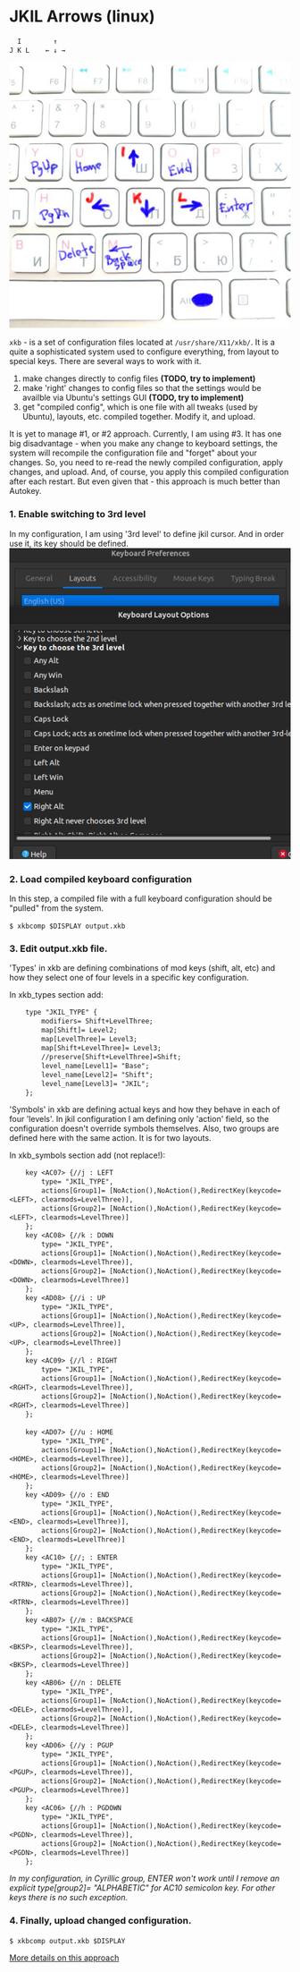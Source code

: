 
# JKIL Arrows (linux)

```
  I        ↑
J K L    ← ↓ →
```

![Image of JKIL](../../../images/jkil-keyboard.jpg)

`xkb` - is a set of configuration files located at `/usr/share/X11/xkb/`. It is a quite a sophisticated system used to configure everything, from layout to special keys.
There are several ways to work with it.

1. make changes directly to config files **(TODO, try to implement)**
2. make 'right' changes to config files so that the settings would be availble via Ubuntu's settings GUI  **(TODO, try to implement)**
3. get "compiled config", which is one file with all tweaks (used by Ubuntu), layouts, etc. compiled together. Modify it, and upload.

It is yet to manage #1, or #2 approach. Currently, I am using #3. It has one big disadvantage - when you make any change to keyboard settings, the system will recompile the configuration file and "forget" about your changes. So, you need to re-read the newly compiled configuration, apply changes, and upload. And, of course, you apply this compiled configuration after each restart.
But even given that - this approach is much better than Autokey.

### 1. Enable switching to 3rd level
In my configuration, I am using '3rd level' to define jkil cursor. And in order use it, its key should be defined.
![Image of setting](setting1.png)

### 2. Load compiled keyboard configuration
In this step, a compiled file with a full keyboard configuration should be "pulled" from the system.

`$ xkbcomp $DISPLAY output.xkb`

### 3. Edit output.xkb file.

'Types' in xkb are defining combinations of mod keys (shift, alt, etc) and how they select one of four levels in a specific key configuration.

In xkb_types section add:

```
    type "JKIL_TYPE" {
        modifiers= Shift+LevelThree;
        map[Shift]= Level2;
        map[LevelThree]= Level3;
        map[Shift+LevelThree]= Level3;
        //preserve[Shift+LevelThree]=Shift;
        level_name[Level1]= "Base";
        level_name[Level2]= "Shift";
        level_name[Level3]= "JKIL";
    };
```

'Symbols' in xkb are defining actual keys and how they behave in each of four 'levels'. In jkil configuration I am defining only 'action' field, so the configuration doesn't override symbols themselves.
Also, two groups are defined here with the same action. It is for two layouts.

In xkb_symbols section add (not replace!):

```
    key <AC07> {//j : LEFT
        type= "JKIL_TYPE",
        actions[Group1]= [NoAction(),NoAction(),RedirectKey(keycode=<LEFT>, clearmods=LevelThree)],
        actions[Group2]= [NoAction(),NoAction(),RedirectKey(keycode=<LEFT>, clearmods=LevelThree)]
    };
    key <AC08> {//k : DOWN
        type= "JKIL_TYPE",
        actions[Group1]= [NoAction(),NoAction(),RedirectKey(keycode=<DOWN>, clearmods=LevelThree)],
        actions[Group2]= [NoAction(),NoAction(),RedirectKey(keycode=<DOWN>, clearmods=LevelThree)]
    };
    key <AD08> {//i : UP
        type= "JKIL_TYPE",
        actions[Group1]= [NoAction(),NoAction(),RedirectKey(keycode=<UP>, clearmods=LevelThree)],
        actions[Group2]= [NoAction(),NoAction(),RedirectKey(keycode=<UP>, clearmods=LevelThree)]
    };
    key <AC09> {//l : RIGHT
        type= "JKIL_TYPE",
        actions[Group1]= [NoAction(),NoAction(),RedirectKey(keycode=<RGHT>, clearmods=LevelThree)],
        actions[Group2]= [NoAction(),NoAction(),RedirectKey(keycode=<RGHT>, clearmods=LevelThree)]
    };

    key <AD07> {//u : HOME
        type= "JKIL_TYPE",
        actions[Group1]= [NoAction(),NoAction(),RedirectKey(keycode=<HOME>, clearmods=LevelThree)],
        actions[Group2]= [NoAction(),NoAction(),RedirectKey(keycode=<HOME>, clearmods=LevelThree)]
    };
    key <AD09> {//o : END
        type= "JKIL_TYPE",
        actions[Group1]= [NoAction(),NoAction(),RedirectKey(keycode=<END>, clearmods=LevelThree)],
        actions[Group2]= [NoAction(),NoAction(),RedirectKey(keycode=<END>, clearmods=LevelThree)]
    };
    key <AC10> {//; : ENTER
        type= "JKIL_TYPE",
        actions[Group1]= [NoAction(),NoAction(),RedirectKey(keycode=<RTRN>, clearmods=LevelThree)],
        actions[Group2]= [NoAction(),NoAction(),RedirectKey(keycode=<RTRN>, clearmods=LevelThree)]
    };
    key <AB07> {//m : BACKSPACE
        type= "JKIL_TYPE",
        actions[Group1]= [NoAction(),NoAction(),RedirectKey(keycode=<BKSP>, clearmods=LevelThree)],
        actions[Group2]= [NoAction(),NoAction(),RedirectKey(keycode=<BKSP>, clearmods=LevelThree)]
    };
    key <AB06> {//n : DELETE
        type= "JKIL_TYPE",
        actions[Group1]= [NoAction(),NoAction(),RedirectKey(keycode=<DELE>, clearmods=LevelThree)],
        actions[Group2]= [NoAction(),NoAction(),RedirectKey(keycode=<DELE>, clearmods=LevelThree)]
    };
    key <AD06> {//y : PGUP
        type= "JKIL_TYPE",
        actions[Group1]= [NoAction(),NoAction(),RedirectKey(keycode=<PGUP>, clearmods=LevelThree)],
        actions[Group2]= [NoAction(),NoAction(),RedirectKey(keycode=<PGUP>, clearmods=LevelThree)]
    };
    key <AC06> {//h : PGDOWN
        type= "JKIL_TYPE",
        actions[Group1]= [NoAction(),NoAction(),RedirectKey(keycode=<PGDN>, clearmods=LevelThree)],
        actions[Group2]= [NoAction(),NoAction(),RedirectKey(keycode=<PGDN>, clearmods=LevelThree)]
    };

```

*In my configuration, in Cyrillic group, ENTER won't work until I remove an explicit type[group2]= "ALPHABETIC" for AC10 semicolon key. For other keys there is no such exception.*

### 4. Finally, upload changed configuration.

`$ xkbcomp output.xkb $DISPLAY`

[More details on this approach](https://wiki.archlinux.org/title/X_keyboard_extension)





